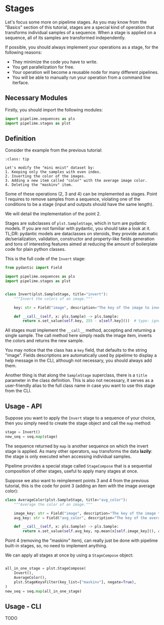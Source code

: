 # Stages

Let's focus some more on pipelime stages. As you may know from the "Basics" section of this tutorial, stages are a special kind of operation that transforms individual samples of a sequence. When a stage is applied on a sequence, all of its samples are transformed independently.

If possible, you should always implement your operations as a stage, for the following reasons:

- They minimize the code you have to write.
- You get parallelization for free.
- Your operation will become a reusable node for many different pipelines.
- You will be able to manually run your operation from a command line iterface.

## Necessary Modules

Firstly, you should import the following modules:

```python
import pipelime.sequences as pls
import pipelime.stages as plst
```

## Definition

Consider the example from the previous tutorial:
```{admonition} Quote
:class: tip

Let's modify the "mini mnist" dataset by:
1. Keeping only the samples with even index.
2. Inverting the color of the images.
3. Adding a new item called "color" with the average image color.
4. Deleting the "maskinv" item.
```

Some of these operations (2, 3 and 4) can be implemented as stages. Point 1 requires to remove samples from a sequence, violating one of the conditions to be a stage (input and outputs should have the same length).

We will detail the implementation of the point 2.

Stages are subclasses of `plst.SampleStage`, which in turn are pydantic models. If you are not familiar with pydantic, you should take a look at it. TL;DR: pydantic models are dataclasses on steroids, they provide automatic de/serialization, validation, constructor and property-like fields generation and tons of interesting features aimed at reducing the amount of boilerplate code for plain python classes.

This is the full code of the `Invert` stage:

```python
from pydantic import Field

import pipelime.sequences as pls
import pipelime.stages as plst


class Invert(plst.SampleStage, title="invert"):
    """Invert the colors of an image."""

    key: str = Field("image", description="The key of the image to invert.")

    def __call__(self, x: pls.Sample) -> pls.Sample:
        return x.set_value(self.key, 255 - x[self.key]())  # type: ignore
```

All stages must implement the `__call__` method, accepting and returning a single sample. The call method here simply reads the image item, inverts the colors and returns the new sample.

You may notice that the class has a `key` field, that defaults to the string "image". Fields descriptions are automatically used by pipelime to display a help message in the CLI, although not necessary, you should always add them. 

Another thing is that along the `SampleStage` superclass, there is a `title` parameter in the class definition. This is also not necessary, it serves as a user-friendly alias to the full class name in case you want to use this stage from the CLI.

## Usage - API

Suppose you want to apply the `Invert` stage to a sequence of your choice, then you simply need to create the stage object and call the `map` method:

```python
stage = Invert()
new_seq = seq.map(stage)
```

The sequence returned by `map` is another sequence on which the invert stage is applied. As many other operators, `map` transforms the data **lazily**: the stage is only executed when accessing individual samples.

Pipelime provides a special stage called `StageCompose` that is a sequential composition of other stages, useful to apply many stages at once.

Suppose we also want to reimplement points 3 and 4 from the previous tutorial, this is the code for point 3 (adding an item with the image average color):

```python 
class AverageColor(plst.SampleStage, title="avg_color"):
    """Average the color of an image."""

    image_key: str = Field("image", description="The key of the image to average.")
    avg_key: str = Field("avg_color", description="The key of the average color.")

    def __call__(self, x: pls.Sample) -> pls.Sample:
        return x.set_value(self.avg_key, np.mean(x[self.image_key](), axis=(0, 1)))  # type: ignore
```

Point 4 (removing the "maskinv" item), can really just be done with pipelime built-in stages, so, no need to implement anything.

We can apply all stages at once by using a `StageCompose` object:
```python

all_in_one_stage = plst.StageCompose(
    Invert(),
    AverageColor(),
    plst.StageKeysFilter(key_list=["maskinv"], negate=True),
)
new_seq = seq.map(all_in_one_stage)
``` 

## Usage - CLI

TODO